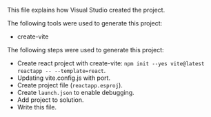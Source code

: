 This file explains how Visual Studio created the project.

The following tools were used to generate this project:
- create-vite

The following steps were used to generate this project:
- Create react project with create-vite: `npm init --yes vite@latest reactapp -- --template=react`.
- Updating vite.config.js with port.
- Create project file (`reactapp.esproj`).
- Create `launch.json` to enable debugging.
- Add project to solution.
- Write this file.
